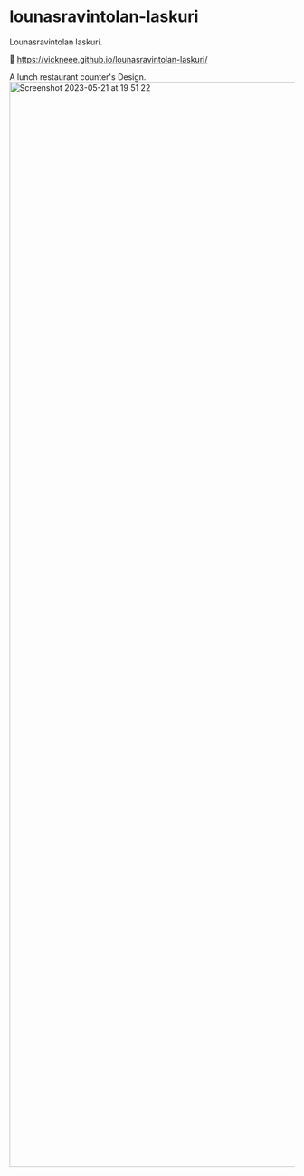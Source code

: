 # lounasravintolan-laskuri

Lounasravintolan laskuri.

🔗 https://vickneee.github.io/lounasravintolan-laskuri/

A lunch restaurant counter's Design.
<img width="1915" alt="Screenshot 2023-05-21 at 19 51 22" src="https://github.com/vickneee/lounasravintolan-laskuri/assets/93821265/6c9a2828-5376-4150-822a-d84eac55558d">
